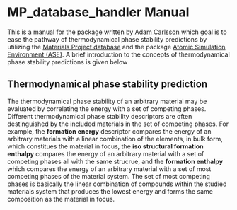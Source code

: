 # MP_database_handler Manual

This is a manual for the package written by [Adam Carlsson](https://liu.se/medarbetare/adaca83) which goal is to ease the pathway of thermodynamical phase stability predictions by utilizing the [Materials Project database](https://next-gen.materialsproject.org/) and the package [Atomic Simulation Environment (ASE)](https://wiki.fysik.dtu.dk/ase/). A brief introduction to the concepts of thermodynamical phase stability predictions is given below

## Thermodynamical phase stability prediction

The thermodynamical phase stability of an arbitrary material may be evaluated by correlating the energy with a set of competing phases. Different thermodynamical phase stability descriptors are often destinguished by the included materials in the set of competing phases. For example, the **formation energy** descriptor compares the energy of an arbitrary materials with a linear combination of the elements, in bulk form, which constitues the material in focus, the **iso structural formation enthalpy** compares the energy of an arbitrary material with a set of competing phases all with the same strucrue, and the **formation enthalpy** which compares the energy of an arbitrary material with a set of most competing phases of the material system. The set of most competing phases is basically the linear combination of compounds within the studied materials system that produces the lowest energy and forms the same composition as the material in focus. 
